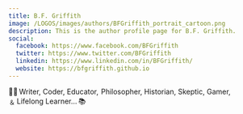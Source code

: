 ```yaml
---
title: B.F. Griffith
image: /LOGOS/images/authors/BFGriffith_portrait_cartoon.png
description: This is the author profile page for B.F. Griffith.
social:
  facebook: https://www.facebook.com/BFGriffith
  twitter: https://www.twitter.com/BFGriffith
  linkedin: https://www.linkedin.com/in/BFGriffith/
  website: https://bfgriffith.github.io
---
```


✍🏼 Writer, Coder, Educator,  Philosopher, Historian, Skeptic, Gamer,﹠ Lifelong Learner… 📚
